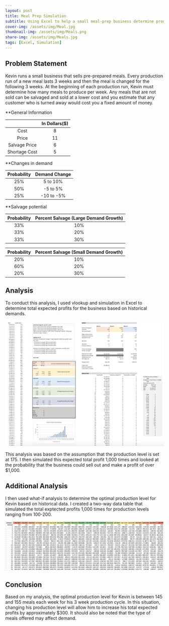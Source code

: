 ```yaml
---
layout: post
title: Meal Prep Simulation
subtitle: Using Excel to help a small meal-prep business determine production quantity.
cover-img: /assets/img/Meal.jpg
thumbnail-img: /assets/img/Meals.png
share-img: /assets/img/Meals.jpg
tags: [Excel, Simulation]
---
```


## Problem Statement

Kevin runs a small business that sells pre-prepared meals. Every production run of a new meal lasts 3 weeks and then the meal is changed for the following 3 weeks. At the beginning of each production run, Kevin must determine how many meals to produce per week. Any meals that are not sold can be salvaged and sold at a lower cost and you estimate that any customer who is turned away would cost you a fixed amount of money.

**General Information

|    |  In Dollars($)  | 
| :---: |:---: |
| Cost | 8 | 
| Price | 11 |
| Salvage Price | 6 | 
| Shortage Cost | 5 | 


**Changes in demand

|   Probability |  Demand Change | 
| :---: |:---: |
| 25% | 5 to 10% | 
| 50% | -5 to 5% |
| 25% | -10 to -5% | 

**Salvage potential

|   Probability |  Percent Salvage (Large Demand Growth) | 
| :-----: |:---: |
| 33% | 10% | 
| 33% | 20% |
| 33% | 30% | 


|   Probability |  Percent Salvage (Small Demand Growth) | 
| :-----: |:---: |
| 20% | 10% | 
| 60% | 20% |
| 20% | 30% | 


## Analysis

To conduct this analysis, I used vlookup and simulation in Excel to determine total expected profits for the business based on historical demands. 

![Simulation](/assets/img/Simulation.jpg)

This analysis was based on the assumption that the production level is set at 175. I then simulated this expected total profit 1,000 times and looked at the probability that the business could sell out and make a profit of over $1,000.

## Additional Analysis

I then used what-if analysis to determine the optimal production level for Kevin based on historical data. I created a two-way data table that simulated the total exptected profits 1,000 times for production levels ranging from 100-200.

![What-if Analysis](/assets/img/Ravwhatif.png)

## Conclusion

Based on my analysis, the optimal production level for Kevin is between 145 and 155 meals each week for his 3 week production cycle. In this situation, changing his production level will allow him to increase his total expected profits by approximately $300. It should also be noted that the type of meals offered may affect demand.



